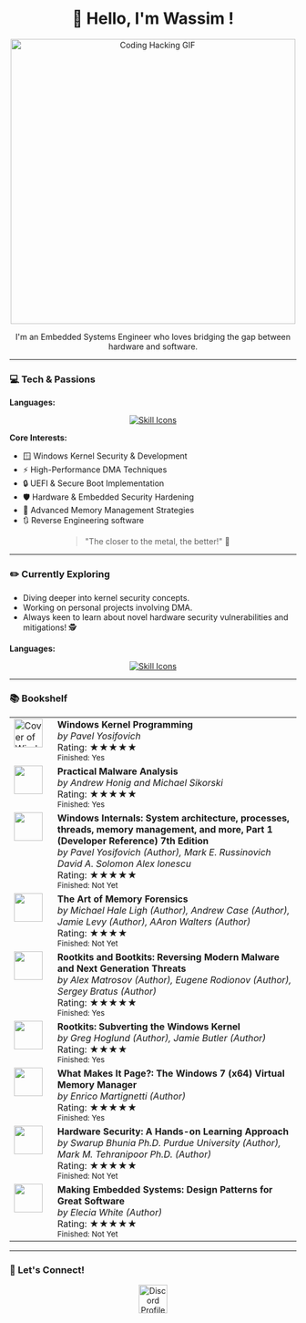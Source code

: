 <div style="text-align: center;">
    <h1>👋 Hello, I'm Wassim !</h1>
</div>

<p style="text-align: center;">
    <img src="https://media0.giphy.com/media/v1.Y2lkPTc5MGI3NjExcWhzMzQ2eHNsOGRqOTl1OWRuaWs4bXlzcTB6NWg3bXhtMjhsd29kZiZlcD12MV9pbnRlcm5hbF9naWZfYnlfaWQmY3Q9Zw/6OrCT1jVbonHG/giphy.gif" width="500" alt="Coding Hacking GIF">
</p>
<p style="text-align: center;">
    I'm an Embedded Systems Engineer who loves bridging the gap between hardware and software.
</p>

<hr> <h3>💻 Tech & Passions</h3>

<strong>Languages:</strong> <p style="text-align: center;">
    <a href="https://skillicons.dev">
        <img src="https://skillicons.dev/icons?i=git,c,cpp,rust,zig,py,matlab,latex" alt="Skill Icons" />
    </a>
</p>

<strong>Core Interests:</strong> <ul>
    <li>🪟 Windows Kernel Security & Development</li>
    <li>⚡ High-Performance DMA Techniques</li>
    <li>🔒 UEFI & Secure Boot Implementation</li>
    <li>🛡️ Hardware & Embedded Security Hardening</li>
    <li>🧠 Advanced Memory Management Strategies</li>
    <li>🔃 Reverse Engineering software</li>
</ul>
<blockquote style="text-align: center; margin-left: auto; margin-right: auto; width: fit-content;"> <p>"The closer to the metal, the better!" 🤘</p>
</blockquote>

<hr> <h3>✏️ Currently Exploring</h3>

<ul>
    <li>Diving deeper into kernel security concepts.  <li>Working on personal projects involving DMA.  <li>Always keen to learn about novel hardware security vulnerabilities and mitigations! 🕵️</li>
</ul>
<strong>Languages:</strong> <p style="text-align: center;">
    <a href="https://skillicons.dev">
        <img src="https://skillicons.dev/icons?i=vscode,visualstudio,windows,linux,arduino,raspberrypi,redhat" alt="Skill Icons" />
    </a>
</p>

<hr> <h3>📚 Bookshelf</h3>

<table>
    <tr>
        <td style="width: 60px; vertical-align: top;">
            <a href="https://www.amazon.com/Windows-Kernel-Programming-Pavel-Yosifovich/dp/1977593372">
                <img src="https://encrypted-tbn1.gstatic.com/images?q=tbn:ANd9GcQ6tqb9hxT8iNWR4bqH_nkawszDfpb77e8hy2OvUgb3DWSAYNZx" alt="Cover of Windows Kernel Programming" width="50">
            </a>
        </td>
        <td style="vertical-align: top;">
            <strong>Windows Kernel Programming</strong><br>
            <em>by Pavel Yosifovich</em><br>
            Rating: ★★★★★<br>
            <small>Finished: Yes</small> </td>
    </tr>
     <tr>
        <td style="width: 60px; vertical-align: top;">
            <a href="https://www.amazon.com/Practical-Malware-Analysis-Hands-Dissecting/dp/1593272901">
                <img src="https://encrypted-tbn0.gstatic.com/images?q=tbn:ANd9GcTTfg2iwMVhHTV4_3jwsky_4hiMSOE-E_RiRg&s" width="50">
            </a>
        </td>
        <td style="vertical-align: top;">
            <strong>Practical Malware Analysis</strong><br>
            <em>by Andrew Honig and Michael Sikorski</em><br>
            Rating: ★★★★★<br>
            <small>Finished: Yes</small> </td>
    </tr>
     <tr>
        <td style="width: 60px; vertical-align: top;">
            <a href="https://www.amazon.com/Windows-Internals-Part-architecture-management/dp/0735684189">
                <img src="https://www.microsoftpressstore.com/ShowCover.aspx?isbn=9780735684188" width="50">
            </a>
        </td>
        <td style="vertical-align: top;">
            <strong>Windows Internals: System architecture, processes, threads, memory management, and more, Part 1 (Developer Reference) 7th Edition</strong><br>
            <em>by Pavel Yosifovich (Author), Mark E. Russinovich David A. Solomon Alex Ionescu</em><br>
            Rating: ★★★★★<br>
            <small>Finished: Not Yet</small> </td>
    </tr>
     <tr>
        <td style="width: 60px; vertical-align: top;">
            <a href="https:https://www.amazon.com/Art-Memory-Forensics-Detecting-Malware/dp/1118825098">
                <img src="https://encrypted-tbn0.gstatic.com/images?q=tbn:ANd9GcSCfp1NAUwz83cTjXmW112xjADFEJ6-DyHhsA&s" width="50">
            </a>
        </td>
        <td style="vertical-align: top;">
            <strong>The Art of Memory Forensics</strong><br>
            <em>by Michael Hale Ligh (Author), Andrew Case (Author), Jamie Levy (Author), AAron Walters (Author)</em><br>
            Rating: ★★★★<br>
            <small>Finished: Not Yet</small> </td>
    </tr>
      <tr>
        <td style="width: 60px; vertical-align: top;">
            <a href="https://www.amazon.com/Rootkits-Bootkits-Reversing-Malware-Generation/dp/1593277164">
                <img src="https://m.media-amazon.com/images/I/81syTKh3nwL.jpg" width="50">
            </a>
        </td>
        <td style="vertical-align: top;">
            <strong>Rootkits and Bootkits: Reversing Modern Malware and Next Generation Threats</strong><br>
            <em>by Alex Matrosov (Author), Eugene Rodionov (Author), Sergey Bratus (Author)</em><br>
            Rating: ★★★★★<br>
            <small>Finished: Yes</small> </td>
    </tr>
        <tr>
        <td style="width: 60px; vertical-align: top;">
            <a href="https://www.amazon.com/Rootkits-Bootkits-Reversing-Malware-Generation/dp/1593277164">
                <img src="https://m.media-amazon.com/images/I/8113il6vaRL.jpg" width="50">
            </a>
        </td>
        <td style="vertical-align: top;">
            <strong>Rootkits: Subverting the Windows Kernel</strong><br>
            <em>by Greg Hoglund (Author), Jamie Butler (Author)</em><br>
            Rating: ★★★★<br>
            <small>Finished: Yes</small> </td>
    </tr>
     <tr>
        <td style="width: 60px; vertical-align: top;">
            <a href="https://www.amazon.com/What-Makes-Page-Windows-Virtual/dp/1479114294">
                <img src="https://images-na.ssl-images-amazon.com/images/S/compressed.photo.goodreads.com/books/1355135758i/15951196.jpg" width="50">
            </a>
        </td>
        <td style="vertical-align: top;">
            <strong>What Makes It Page?: The Windows 7 (x64) Virtual Memory Manager</strong><br>
            <em>by Enrico Martignetti (Author)</em><br>
            Rating: ★★★★★<br>
            <small>Finished: Yes</small> </td>
    </tr>
     <tr>
        <td style="width: 60px; vertical-align: top;">
            <a href="https://www.amazon.com/Hardware-Security-Hands-Learning-Approach/dp/0128124776">
                <img src="https://m.media-amazon.com/images/I/71sUhL4-UzL.jpg" width="50">
            </a>
        </td>
        <td style="vertical-align: top;">
            <strong>Hardware Security: A Hands-on Learning Approach</strong><br>
            <em>by Swarup Bhunia Ph.D. Purdue University (Author), Mark M. Tehranipoor Ph.D. (Author)</em><br>
            Rating: ★★★★★<br>
            <small>Finished: Not Yet</small> </td>
    </tr>
     <tr>
        <td style="width: 60px; vertical-align: top;">
            <a href="https://www.amazon.com/Making-Embedded-Systems-Patterns-Software/dp/1449302149">
                <img src="https://m.media-amazon.com/images/I/71i51ZCft1L._AC_UF1000,1000_QL80_.jpg" width="50">
            </a>
        </td>
        <td style="vertical-align: top;">
            <strong>Making Embedded Systems: Design Patterns for Great Software</strong><br>
            <em>by Elecia White (Author)</em><br>
            Rating: ★★★★★<br>
            <small>Finished: Not Yet</small> </td>
    </tr>
    </table>

<hr> <h3>🤝 Let's Connect!</h3>

<p style="text-align: center;"> <a href="https://discordapp.com/users/450603582987960320" target="_blank"> <img src="https://user-images.githubusercontent.com/88904952/234982627-019fd336-6248-453c-9b05-97c13fd1d207.png" alt="Discord Profile" height="50" width="50" style="vertical-align: middle;"> </a>
</p>


